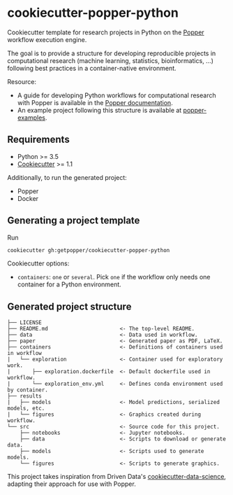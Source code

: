 # cookiecutter-popper-python

Cookiecutter template for research projects in Python on the 
[Popper](https://github.com/getpopper/popper) workflow execution engine. 

The goal is to provide a  structure for developing 
reproducible projects in computational research (machine learning, statistics, bioinformatics, ...)
following best practices in a container-native environment.

Resource:
- A guide for developing Python workflows for computational research with Popper is available in the
 [Popper documentation](https://popper.readthedocs.io/en/latest/sections/guides.html).
- An example project following this structure is available at [popper-examples](https://github.com/getpopper/popper-examples/tree/master/workflows/comp-research/python).

## Requirements

- Python >= 3.5
- [Cookiecutter](https://cookiecutter.readthedocs.io/en/latest/advanced/directories.html) >= 1.1

Additionally, to run the generated project:

- Popper
- Docker

## Generating a project template

Run
```sh
cookiecutter gh:getpopper/cookiecutter-popper-python
```

Cookiecutter options:
- `containers`: `one` or `several`. Pick `one` if the workflow only needs one container for
 a Python environment.


## Generated project structure

```
├── LICENSE
├── README.md                       <- The top-level README.
├── data                            <- Data used in workflow.
├── paper                           <- Generated paper as PDF, LaTeX.
├── containers                      <- Definitions of containers used in workflow
|   └── exploration                 <- Container used for exploratory work. 
|       ├── exploration.dockerfile  <- Default dockerfile used in workflow.
|       └── exploration_env.yml     <- Defines conda environment used by container.
├── results
|   ├── models                      <- Model predictions, serialized models, etc.        
|   └── figures                     <- Graphics created during workflow.
└── src                             <- Source code for this project.
    ├── notebooks                   <- Jupyter notebooks.
    ├── data                        <- Scripts to download or generate data.
    ├── models                      <- Scripts used to generate models.
    └── figures                     <- Scripts to generate graphics.
```

This project takes inspiration from Driven Data's 
[cookiecutter-data-science](https://drivendata.github.io/cookiecutter-data-science/), adapting their approach for use with Popper.
